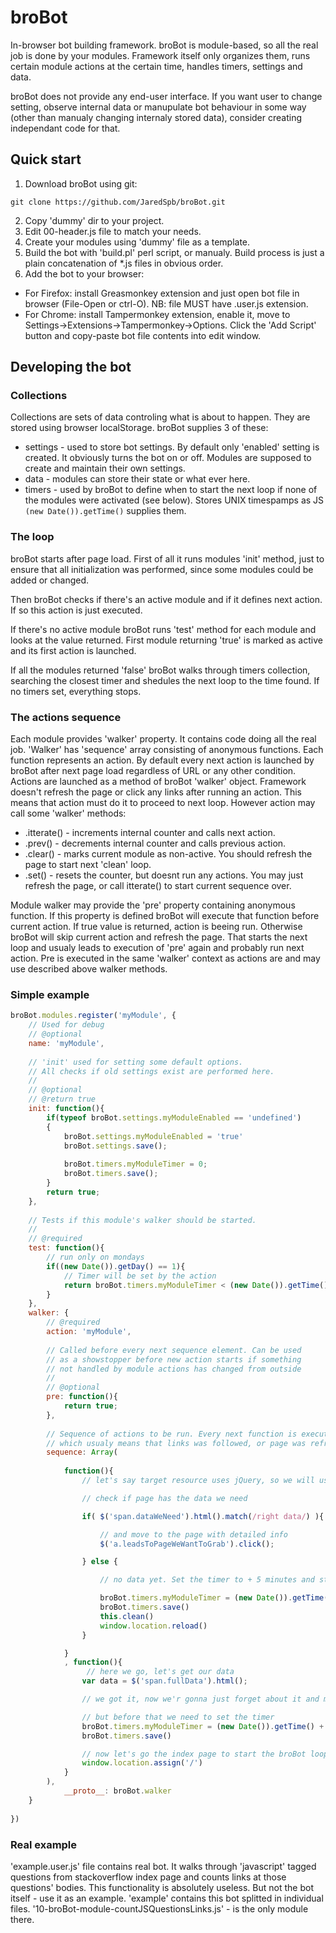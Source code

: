 # broBot

In-browser bot building framework.
broBot is module-based, so all the real job is done by your modules. Framework itself only organizes them, runs certain module actions at the certain time, handles timers, settings and data.

broBot does not provide any end-user interface. If you want user to change setting, observe internal data or manupulate bot behaviour in some way (other than manualy changing internaly stored data), consider creating independant code for that.

## Quick start

1. Download broBot using git:
```
git clone https://github.com/JaredSpb/broBot.git
```
2. Copy 'dummy' dir to your project.
3. Edit 00-header.js file to match your needs.
4. Create your modules using 'dummy' file as a template.
5. Build the bot with 'build.pl' perl script, or manualy. Build process is just a plain concatenation of *.js files in obvious order.
6. Add the bot to your browser:
  * For Firefox: install Greasmonkey extension and just open bot file in browser (File-Open or ctrl-O). NB: file MUST have .user.js extension.
  * For Chrome: install Tampermonkey extension, enable it, move to Settings->Extensions->Tampermonkey->Options. Click the 'Add Script' button and copy-paste bot file contents into edit window.
   

## Developing the bot

### Collections

Collections are sets of data controling what is about to happen. They are stored using browser localStorage. broBot supplies 3 of these: 
* settings - used to store bot settings. By default only 'enabled' setting is created. It obviously turns the bot on or off. Modules are supposed to create and maintain their own settings.
* data - modules can store their state or what ever here. 
* timers - used by broBot to define when to start the next loop if none of the modules were activated (see below). Stores UNIX timespamps as JS ```(new Date()).getTime()``` supplies them.

### The loop

broBot starts after page load. First of all it runs modules 'init' method, just to ensure that all initialization was performed, since some modules could be added or changed.

Then broBot checks if there's an active module and if it defines next action. If so this action is just executed.

If there's no active module broBot runs 'test' method for each module and looks at the value returned. First module returning 'true' is marked as active and its first action is launched.

If all the modules returned 'false' broBot walks through timers collection, searching the closest timer and shedules the next loop to the time found. If no timers set, everything stops.

### The actions sequence

Each module provides 'walker' property. It contains code doing all the real job. 'Walker' has 'sequence' array consisting of anonymous functions. Each function represents an action. By default every next action is launched by broBot after next page load regardless of URL or any other condition. Actions are launched as a method of broBot 'walker' object. Framework doesn't refresh the page or click any links after running an action. This means that action must do it to proceed to next loop. However action may call some 'walker' methods:
* .itterate() - increments internal counter and calls next action.
* .prev() - decrements internal counter and calls previous action.
* .clear() - marks current module as non-active. You should refresh the page to start next 'clean' loop.
* .set() - resets the counter, but doesnt run any actions. You may just refresh the page, or call itterate() to start current sequence over.

Module walker may provide the 'pre' property containing anonymous function. If this property is defined broBot will execute that function before current action. If true value is returned, action is beeing run. Otherwise broBot will skip current action and refresh the page. That starts the next loop and usualy leads to execution of 'pre' again and probably run next action. Pre is executed in the same 'walker' context as actions are and may use described above walker methods.


### Simple example

```javascript
broBot.modules.register('myModule', {
	// Used for debug
	// @optional
	name: 'myModule',
	
	// 'init' used for setting some default options.
	// All checks if old settings exist are performed here.
	//
	// @optional
	// @return true
	init: function(){
		if(typeof broBot.settings.myModuleEnabled == 'undefined')
		{
			broBot.settings.myModuleEnabled = 'true'
			broBot.settings.save();
   
			broBot.timers.myModuleTimer = 0;
			broBot.timers.save();
		}
		return true;
	},
	
	// Tests if this module's walker should be started.	
	//
	// @required
	test: function(){
		// run only on mondays
		if((new Date()).getDay() == 1){
			// Timer will be set by the action
			return broBot.timers.myModuleTimer < (new Date()).getTime();
		}
	},
	walker: {
		// @required
		action: 'myModule',
		
		// Called before every next sequence element. Can be used
		// as a showstopper before new action starts if something
		// not handled by module actions has changed from outside
		//
		// @optional
		pre: function(){
			return true;
		},
		
		// Sequence of actions to be run. Every next function is executed after page load,
		// which usualy means that links was followed, or page was refreshed
		sequence: Array(
			
			function(){ 
				// let's say target resource uses jQuery, so we will use it too

				// check if page has the data we need

				if( $('span.dataWeNeed').html().match(/right data/) ){

					// and move to the page with detailed info
					$('a.leadsToPageWeWantToGrab').click();

				} else {

					// no data yet. Set the timer to + 5 minutes and stop current sequence execution

					broBot.timers.myModuleTimer = (new Date()).getTime() + 5*60*1000
					broBot.timers.save()
					this.clean()
					window.location.reload()
				}

			}
			, function(){ 
				 // here we go, let's get our data
				var data = $('span.fullData').html();

				// we got it, now we'r gonna just forget about it and move on

				// but before that we need to set the timer
				broBot.timers.myModuleTimer = (new Date()).getTime() + 5*60*1000
				broBot.timers.save()

				// now let's go the index page to start the broBot loop
				window.location.assign('/')
			}
		),
			__proto__: broBot.walker
	}
	
})
```

### Real example

'example.user.js' file contains real bot. It walks through 'javascript' tagged questions from stackoverflow index page and counts links at those questions' bodies. This functionality is absolutely useless. But not the bot itself - use it as an example. 'example' contains this bot splitted in individual files. '10-broBot-module-countJSQuestionsLinks.js' - is the only module there.
